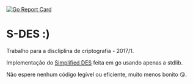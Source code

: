 [![Go Report Card](https://goreportcard.com/badge/github.com/fuzzyqu/simplified-des)](https://goreportcard.com/report/github.com/fuzzyqu/simplified-des)
# S-DES :)
Trabalho para a discliplina de criptografia - 2017/1.

Implementação do [Simplified DES](http://mercury.webster.edu/aleshunas/COSC%205130/G-SDES.pdf)
feita em go usando apenas a stdlib.

Não espere nenhum código legível ou eficiente, muito menos bonito 😘.